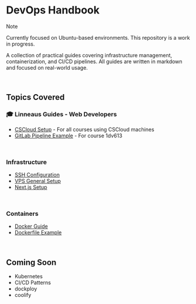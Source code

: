 # DevOps Handbook

> [!NOTE]
> Currently focused on Ubuntu-based environments.
> This repository is a work in progress.

A collection of practical guides covering infrastructure management, containerization, and CI/CD pipelines. All guides are written in markdown and focused on real-world usage.

<br>

## Topics Covered

### 🎓 Linneaus Guides - Web Developers
- [CSCloud Setup](linneaus/cscloud.md) - For all courses using CSCloud machines
- [GitLab Pipeline Example](linneaus/.gitlab-ci.yml) - For course 1dv613

<br>

### Infrastructure
- [SSH Configuration](infrastructure/ssh/ssh.md)
- [VPS General Setup](infrastructure/vps/general.md)
- [Next.js Setup](infrastructure/vps/nextjs.md)

<br>

### Containers
- [Docker Guide](containers/docker/docker.md)
- [Dockerfile Example](containers/docker/Dockerfile)

<br>

## Coming Soon
- Kubernetes
- CI/CD Patterns
- dockploy
- coolify
